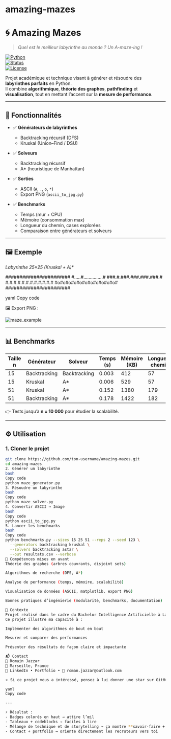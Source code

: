# amazing-mazes

# 🌀 Amazing Mazes

> *Quel est le meilleur labyrinthe au monde ? Un A-maze-ing !*

[![Python](https://img.shields.io/badge/Python-3.10%2B-blue)](https://www.python.org/)  
[![Status](https://img.shields.io/badge/Statut-En%20développement-brightgreen)]()  
[![License](https://img.shields.io/badge/License-MIT-yellow)]()  

Projet académique et technique visant à générer et résoudre des **labyrinthes parfaits** en Python.  
Il combine **algorithmique**, **théorie des graphes**, **pathfinding** et **visualisation**, tout en mettant l’accent sur la **mesure de performance**.

---

## 🚀 Fonctionnalités

- ✅ **Générateurs de labyrinthes**
  - Backtracking récursif (DFS)
  - Kruskal (Union–Find / DSU)

- ✅ **Solveurs**
  - Backtracking récursif
  - A* (heuristique de Manhattan)

- ✅ **Sorties**
  - ASCII (`#`, `.`, `o`, `*`)
  - Export PNG (`ascii_to_jpg.py`)

- ✅ **Benchmarks**
  - Temps (mur + CPU)
  - Mémoire (consommation max)
  - Longueur du chemin, cases explorées
  - Comparaison entre générateurs et solveurs

---

## 🖼️ Exemple

**Labyrinthe 25×25 (Kruskal + A*)**

#######################
#.....#...............#
###.#.###.###.###.###.#
#.#.#.#.#.#.#.#.#.#.#.#
#o#o#o#o#o#o#o#o#o#o#o#
#######################

yaml
Copy code

🖼️ Export PNG :  

![maze_example](examples/maze_25.png)

---

## 📊 Benchmarks

| Taille n | Générateur    | Solveur      | Temps (s) | Mémoire (KB) | Longueur chemin | Cases explorées |
|----------|---------------|--------------|-----------|--------------|-----------------|-----------------|
| 15       | Backtracking  | Backtracking | 0.003     | 412          | 57              | 64              |
| 15       | Kruskal       | A*           | 0.006     | 529          | 57              | 42              |
| 51       | Kruskal       | A*           | 0.152     | 1380         | 179             | 96              |
| 51       | Backtracking  | A*           | 0.178     | 1422         | 182             | 114             |

👉 Tests jusqu’à **n = 10 000** pour étudier la scalabilité.

---

## ⚙️ Utilisation

### 1. Cloner le projet
```bash
git clone https://github.com/ton-username/amazing-mazes.git
cd amazing-mazes
2. Générer un labyrinthe
bash
Copy code
python maze_generator.py
3. Résoudre un labyrinthe
bash
Copy code
python maze_solver.py
4. Convertir ASCII → Image
bash
Copy code
python ascii_to_jpg.py
5. Lancer les benchmarks
bash
Copy code
python benchmarks.py --sizes 15 25 51 --reps 2 --seed 123 \
  --generators backtracking kruskal \
  --solvers backtracking astar \
  --out resultats.csv --verbose
🎯 Compétences mises en avant
Théorie des graphes (arbres couvrants, disjoint sets)

Algorithmes de recherche (DFS, A*)

Analyse de performance (temps, mémoire, scalabilité)

Visualisation de données (ASCII, matplotlib, export PNG)

Bonnes pratiques d’ingénierie (modularité, benchmarks, documentation)

📌 Contexte
Projet réalisé dans le cadre du Bachelor Intelligence Artificielle à La Plateforme, Marseille.
Ce projet illustre ma capacité à :

Implémenter des algorithmes de bout en bout

Mesurer et comparer des performances

Présenter des résultats de façon claire et impactante

📬 Contact
👤 Romain Jazzar
📍 Marseille, France
🔗 LinkedIn • Portfolio • 📧 roman.jazzar@outlook.com

⭐ Si ce projet vous a intéressé, pensez à lui donner une star sur GitHub !

yaml
Copy code

---

⚡ Résultat :  
- Badges colorés en haut → attire l’œil  
- Tableaux + codeblocks → faciles à lire  
- Mélange de technique et de storytelling → ça montre **savoir-faire + communication**  
- Contact + portfolio → oriente directement les recruteurs vers toi  
